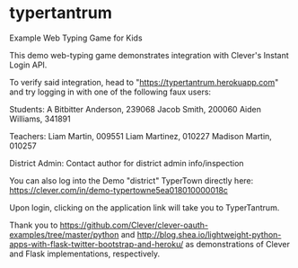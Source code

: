 # typertantrum
Example Web Typing Game for Kids

This demo web-typing game demonstrates integration with Clever's Instant Login API.

To verify said integration, head to "https://typertantrum.herokuapp.com" and try logging in with one of the following faux users:

Students:
A Bitbitter Anderson, 239068
Jacob Smith, 200060
Aiden Williams, 341891

Teachers:
Liam Martin, 009551
Liam Martinez, 010227
Madison Martin, 010257

District Admin:
Contact author for district admin info/inspection

You can also log into the Demo "district" TyperTown directly here:  https://clever.com/in/demo-typertowne5ea018010000018c

Upon login, clicking on the application link will take you to TyperTantrum.

Thank you to https://github.com/Clever/clever-oauth-examples/tree/master/python and http://blog.shea.io/lightweight-python-apps-with-flask-twitter-bootstrap-and-heroku/ as demonstrations of Clever and Flask implementations, respectively.